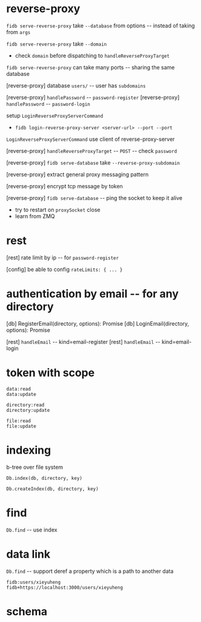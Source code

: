 # reverse-proxy

`fidb serve-reverse-proxy` take `--database` from options -- instead of taking from `args`

`fidb serve-reverse-proxy` take `--domain`

- check `domain` before dispatching to `handleReverseProxyTarget`

`fidb serve-reverse-proxy` can take many ports -- sharing the same database

[reverse-proxy] database `users/` -- user has `subdomains`

[reverse-proxy] `handlePassword` -- `password-register`
[reverse-proxy] `handlePassword` -- `password-login`

setup `LoginReverseProxyServerCommand`

- `fidb login-reverse-proxy-server <server-url> --port --port`

`LoginReverseProxyServerCommand` use client of reverse-proxy-server

[reverse-proxy] `handleReverseProxyTarget` -- `POST` -- check `password`

[reverse-proxy] `fidb serve-database` take `--reverse-proxy-subdomain`

[reverse-proxy] extract general proxy messaging pattern

[reverse-proxy] encrypt tcp message by token

[reverse-proxy] `fidb serve-database` -- ping the socket to keep it alive

- try to restart on `proxySocket` close
- learn from ZMQ

# rest

[rest] rate limit by ip -- for `password-register`

[config] be able to config `rateLimits: { ... }`

# authentication by email -- for any directory

[db] RegisterEmail(directory, options): Promise<void>
[db] LoginEmail(directory, options): Promise<Token>

[rest] `handleEmail` -- kind=email-register
[rest] `handleEmail` -- kind=email-login

# token with scope

```
data:read
data:update

directory:read
directory:update

file:read
file:update
```

# indexing

b-tree over file system

`Db.index(db, directory, key)`

`Db.createIndex(db, directory, key)`

# find

`Db.find` -- use index

# data link

`Db.find` -- support deref a property which is a path to another data

```
fidb:users/xieyuheng
fidb+https://localhost:3000/users/xieyuheng
```

# schema

